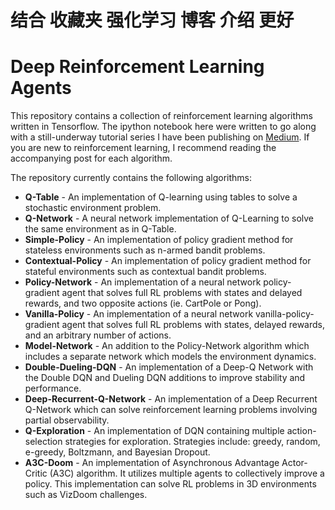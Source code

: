 # 结合 收藏夹 强化学习 博客 介绍 更好

# Deep Reinforcement Learning Agents

This repository contains a collection of reinforcement learning algorithms written in Tensorflow. The ipython notebook here were written to go
along with a still-underway tutorial series I have been publishing on [Medium](https://medium.com/@awjuliani/simple-reinforcement-learning-with-tensorflow-part-0-q-learning-with-tables-and-neural-networks-d195264329d0#.4gyadb8a4).
If you are new to reinforcement learning, I recommend reading the accompanying post for each algorithm.

The repository currently contains the following algorithms:
* **Q-Table** - An implementation of Q-learning using tables to solve a stochastic environment problem.
* **Q-Network** - A neural network implementation of Q-Learning to solve the same environment as in Q-Table.
* **Simple-Policy** - An implementation of policy gradient method for stateless environments such as n-armed bandit problems.
* **Contextual-Policy** - An implementation of policy gradient method for stateful environments such as contextual bandit problems.
* **Policy-Network** - An implementation of a neural network policy-gradient agent that solves full RL problems with states and delayed rewards, and two opposite actions (ie. CartPole or Pong).
* **Vanilla-Policy** - An implementation of a neural network vanilla-policy-gradient agent that solves full RL problems with states, delayed rewards, and an arbitrary number of actions.
* **Model-Network** - An addition to the Policy-Network algorithm which includes a separate network which models the environment dynamics.
* **Double-Dueling-DQN** - An implementation of a Deep-Q Network with the Double DQN and Dueling DQN additions to improve stability and performance.
* **Deep-Recurrent-Q-Network** - An implementation of a Deep Recurrent Q-Network which can solve reinforcement learning problems involving partial observability.
* **Q-Exploration** - An implementation of DQN containing multiple action-selection strategies for exploration. Strategies include: greedy, random, e-greedy, Boltzmann, and Bayesian Dropout.
* **A3C-Doom** - An implementation of Asynchronous Advantage Actor-Critic (A3C) algorithm. It utilizes multiple agents to collectively improve a policy. This implementation can solve RL problems in 3D environments such as VizDoom challenges.
